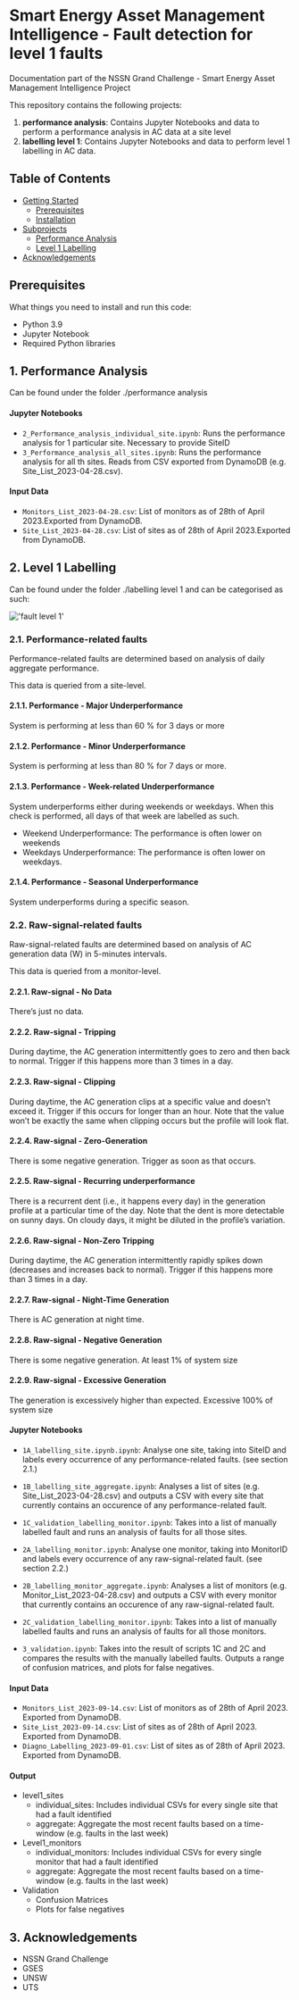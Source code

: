 # Smart Energy Asset Management Intelligence - Fault detection for level 1 faults

Documentation part of the NSSN Grand Challenge - Smart Energy Asset Management Intelligence Project

This repository contains the following projects:

1. **performance analysis**: Contains Jupyter Notebooks and data to perform a performance analysis in AC data at a site level
2. **labelling level 1**: Contains Jupyter Notebooks and data to perform level 1 labelling in AC data.

## Table of Contents

- [Getting Started](#getting-started)
  - [Prerequisites](#prerequisites)
  - [Installation](#installation)
- [Subprojects](#subprojects)
  - [Performance Analysis](#performance-analysis)
  - [Level 1 Labelling](#level-1-labelling)
- [Acknowledgements](#acknowledgements)

## Prerequisites

What things you need to install and run this code:

- Python 3.9
- Jupyter Notebook
- Required Python libraries

## 1. Performance Analysis

Can be found under the folder ./performance analysis

#### Jupyter Notebooks

- `2_Performance_analysis_individual_site.ipynb`: Runs the performance analysis for 1 particular site. Necessary to provide SiteID
- `3_Performance_analysis_all_sites.ipynb`: Runs the performance analysis for all th sites. Reads from CSV exported from DynamoDB (e.g. Site_List_2023-04-28.csv).

#### Input Data

- `Monitors_List_2023-04-28.csv`: List of monitors as of 28th of April 2023.Exported from DynamoDB.
- `Site_List_2023-04-28.csv`: List of sites as of 28th of April 2023.Exported from DynamoDB.

## 2. Level 1 Labelling

Can be found under the folder ./labelling level 1 and can be categorised as such:

!['fault level 1'](https://res.cloudinary.com/dxbk4zeyc/image/upload/v1691718695/jheb1fidagigkes718fr.png)

### 2.1. Performance-related faults
Performance-related faults are determined based on analysis of daily aggregate performance.

This data is queried from a site-level.

#### 2.1.1. Performance - Major Underperformance
System is performing at less than 60 % for 3 days or more

#### 2.1.2. Performance - Minor Underperformance
System is performing at less than 80 % for 7 days or more.

#### 2.1.3. Performance - Week-related Underperformance
System underperforms either during weekends or weekdays.
When this check is performed, all days of that week are labelled as such.

- Weekend Underperformance: The performance is often lower on weekends
- Weekdays Underperformance: The performance is often lower on weekdays.

#### 2.1.4. Performance - Seasonal Underperformance
System underperforms during a specific season.

### 2.2. Raw-signal-related faults
Raw-signal-related faults are determined based on analysis of AC generation data (W) in 5-minutes intervals.

This data is queried from a monitor-level.

#### 2.2.1. Raw-signal - No Data

There’s just no data.

#### 2.2.2. Raw-signal - Tripping

During daytime, the AC generation intermittently goes to zero and then back to normal. Trigger if this happens more than 3 times in a day.

#### 2.2.3. Raw-signal - Clipping

During daytime, the AC generation clips at a specific value and doesn’t exceed it. Trigger if this occurs for longer than an hour. Note that the value won’t be exactly the same when clipping occurs but the profile will look flat.

#### 2.2.4. Raw-signal - Zero-Generation

There is some negative generation. Trigger as soon as that occurs.

#### 2.2.5. Raw-signal - Recurring underperformance

There is a recurrent dent (i.e., it happens every day) in the generation profile at a particular time of the day. Note that the dent is more detectable on sunny days. On cloudy days, it might be diluted in the profile’s variation.

#### 2.2.6. Raw-signal - Non-Zero Tripping

During daytime, the AC generation intermittently rapidly spikes down (decreases and increases back to normal). Trigger if this happens more than 3 times in a day.

#### 2.2.7. Raw-signal - Night-Time Generation

There is AC generation at night time. 

#### 2.2.8. Raw-signal - Negative Generation

There is some negative generation. At least 1% of system size

#### 2.2.9. Raw-signal - Excessive Generation

The generation is excessively higher than expected. Excessive 100% of system size


#### Jupyter Notebooks

- `1A_labelling_site.ipynb.ipynb`: Analyse one site, taking into SiteID and labels every occurrence of any performance-related faults. (see section 2.1.)
- `1B_labelling_site_aggregate.ipynb`: Analyses a list of sites (e.g. Site_List_2023-04-28.csv) and outputs a CSV with every site that currently contains an occurence of any performance-related fault.
- `1C_validation_labelling_monitor.ipynb`: Takes into a list of manually labelled fault and runs an analysis of faults for all those sites.


- `2A_labelling_monitor.ipynb`: Analyse one monitor, taking into MonitorID and labels every occurrence of any raw-signal-related fault. (see section 2.2.)
- `2B_labelling_monitor_aggregate.ipynb`: Analyses a list of monitors (e.g. Monitor_List_2023-04-28.csv) and outputs a CSV with every monitor that currently contains an occurence of any raw-signal-related fault.
- `2C_validation_labelling_monitor.ipynb`: Takes into a list of manually labelled faults and runs an analysis of faults for all those monitors.

- `3_validation.ipynb`: Takes into the result of scripts 1C and 2C and compares the results with the manually labelled faults. Outputs a range of confusion matrices, and plots for false negatives.


#### Input Data

- `Monitors_List_2023-09-14.csv`: List of monitors as of 28th of April 2023. Exported from DynamoDB.
- `Site_List_2023-09-14.csv`: List of sites as of 28th of April 2023. Exported from DynamoDB.
- `Diagno_Labelling_2023-09-01.csv`: List of sites as of 28th of April 2023. Exported from DynamoDB.

#### Output

- level1_sites
   - individual_sites: Includes individual CSVs for every single site that had a fault identified
   - aggregate: Aggregate the most recent faults based on a time-window (e.g. faults in the last week)
- Level1_monitors
   - individual_monitors: Includes individual CSVs for every single monitor that had a fault identified
   - aggregate: Aggregate the most recent faults based on a time-window (e.g. faults in the last week)
- Validation
   - Confusion Matrices
   - Plots for false negatives

## 3. Acknowledgements

- NSSN Grand Challenge
- GSES
- UNSW
- UTS
